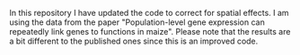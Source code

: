 In this repository I have updated the code to correct for spatial effects. I am using the data from the paper "Population-level gene expression can repeatedly link genes to functions in maize". Please note that the results are a bit different to the published ones since this is an improved code.
